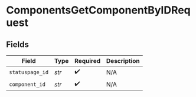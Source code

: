 # ComponentsGetComponentByIDRequest


## Fields

| Field              | Type               | Required           | Description        |
| ------------------ | ------------------ | ------------------ | ------------------ |
| `statuspage_id`    | *str*              | :heavy_check_mark: | N/A                |
| `component_id`     | *str*              | :heavy_check_mark: | N/A                |